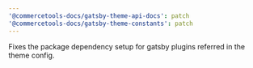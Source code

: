 ```yaml
---
'@commercetools-docs/gatsby-theme-api-docs': patch
'@commercetools-docs/gatsby-theme-constants': patch
---
```


Fixes the package dependency setup for gatsby plugins referred in the theme config.
